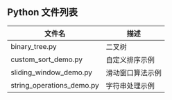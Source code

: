 ## Python 文件列表

| 文件名 | 描述 |
|--------|------|
| binary_tree.py | 二叉树 |
| custom_sort_demo.py | 自定义排序示例 |
| sliding_window_demo.py | 滑动窗口算法示例 |
| string_operations_demo.py | 字符串处理示例 |
